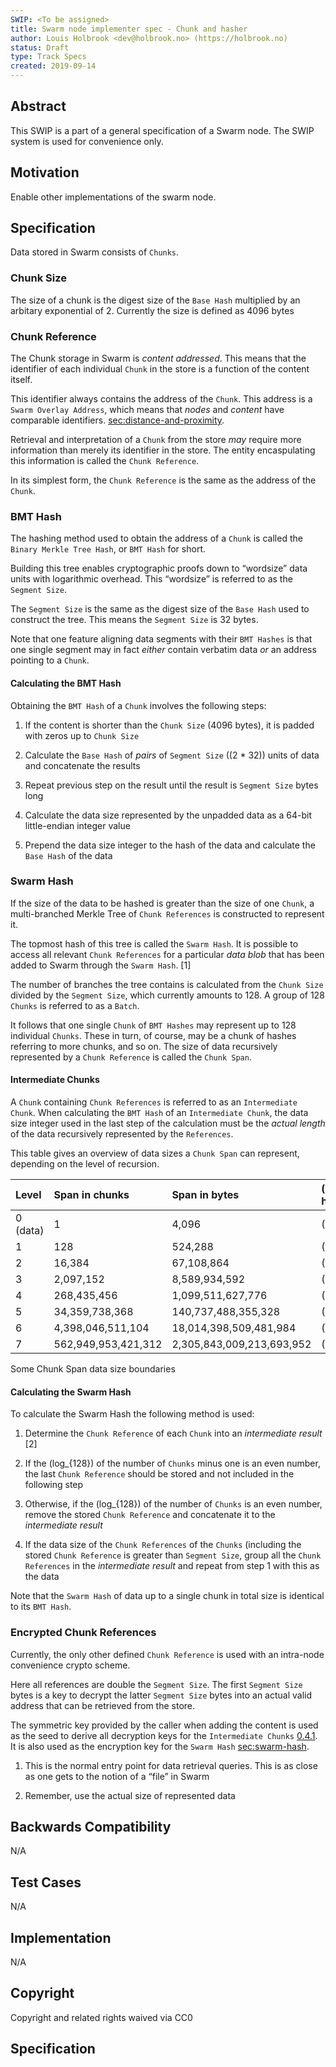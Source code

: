 ```yaml
---
SWIP: <To be assigned>
title: Swarm node implementer spec - Chunk and hasher
author: Louis Holbrook <dev@holbrook.no> (https://holbrook.no)
status: Draft
type: Track Specs
created: 2019-09-14
---
```


## Abstract

This SWIP is a part of a general specification of a Swarm node. The SWIP system is used for convenience only.

## Motivation

Enable other implementations of the swarm node.

## Specification

Data stored in Swarm consists of `Chunks`.

### Chunk Size

The size of a chunk is the digest size of the `Base Hash` multiplied by
an arbitary exponential of 2. Currently the size is defined as 4096
bytes

### Chunk Reference

The Chunk storage in Swarm is *content addressed*. This means that the
identifier of each individual `Chunk` in the store is a function of the
content itself.

This identifier always contains the address of the `Chunk`. This address
is a `Swarm Overlay Address`, which means that *nodes* and *content*
have comparable identifiers.
[sec:distance-and-proximity](https://github.com/nolash/SWIPs/blob/kademlia-basics/SWIPs/swip-23-kademlia.md#distance-and-proximity).

Retrieval and interpretation of a `Chunk` from the store *may* require
more information than merely its identifier in the store. The entity
encaspulating this information is called the `Chunk Reference`.

In its simplest form, the `Chunk Reference` is the same as the address
of the `Chunk`.

### BMT Hash

The hashing method used to obtain the address of a `Chunk` is called the
`Binary Merkle Tree Hash`, or `BMT Hash` for short.

Building this tree enables cryptographic proofs down to “wordsize” data
units with logarithmic overhead. This “wordsize” is referred to as the
`Segment Size`.

The `Segment Size` is the same as the digest size of the `Base Hash`
used to construct the tree. This means the `Segment Size` is 32 bytes.

Note that one feature aligning data segments with their `BMT Hashes` is
that one single segment may in fact *either* contain verbatim data *or*
an address pointing to a `Chunk`.

#### Calculating the BMT Hash

Obtaining the `BMT Hash` of a `Chunk` involves the following steps:

1.  If the content is shorter than the `Chunk Size` (4096 bytes), it is
    padded with zeros up to `Chunk Size`

2.  Calculate the `Base Hash` of *pairs* of `Segment Size` ((2 * 32))
    units of data and concatenate the results

3.  Repeat previous step on the result until the result is `Segment
    Size` bytes long

4.  Calculate the data size represented by the unpadded data as a 64-bit
    little-endian integer value

5.  Prepend the data size integer to the hash of the data and calculate
    the `Base Hash` of the data

### Swarm Hash

If the size of the data to be hashed is greater than the size of one
`Chunk`, a multi-branched Merkle Tree of `Chunk References` is
constructed to represent it.

The topmost hash of this tree is called the `Swarm Hash`. It is possible
to access all relevant `Chunk References` for a particular *data blob*
that has been added to Swarm through the `Swarm Hash`. [1]

The number of branches the tree contains is calculated from the `Chunk
Size` divided by the `Segment Size`, which currently amounts to 128. A
group of 128 `Chunks` is referred to as a `Batch`.

It follows that one single `Chunk` of `BMT Hashes` may represent up to
128 individual `Chunks`. These in turn, of course, may be a chunk of
hashes referring to more chunks, and so on. The size of data recursively
represented by a `Chunk Reference` is called the `Chunk Span`.

#### Intermediate Chunks

A `Chunk` containing `Chunk References` is referred to as an
`Intermediate Chunk`. When calculating the `BMT Hash` of an
`Intermediate Chunk`, the data size integer used in the last step of the
calculation must be the *actual length* of the data recursively
represented by the `References`.

This table gives an overview of data sizes a `Chunk Span` can represent,
depending on the level of recursion.

| Level    | Span in chunks      | Span in bytes             | (--human) |
| :------- | :------------------ | :------------------------ | :---------- |
| 0 (data) | 1                   | 4,096                     | (4KB)       |
| 1        | 128                 | 524,288                   | (500KB)     |
| 2        | 16,384              | 67,108,864                | (67MB)      |
| 3        | 2,097,152           | 8,589,934,592             | (8.5GB)     |
| 4        | 268,435,456         | 1,099,511,627,776         | (1.1TB)     |
| 5        | 34,359,738,368      | 140,737,488,355,328       | (140TB)     |
| 6        | 4,398,046,511,104   | 18,014,398,509,481,984    | (18PB)      |
| 7        | 562,949,953,421,312 | 2,305,843,009,213,693,952 | (2.3EB)     |

Some Chunk Span data size boundaries

#### Calculating the Swarm Hash

To calculate the Swarm Hash the following method is used:

1.  Determine the `Chunk Reference` of each `Chunk` into an
    *intermediate result* [2]

2.  If the (log_{128}) of the number of `Chunks` minus one is an even
    number, the last `Chunk Reference` should be stored and not included
    in the following step

3.  Otherwise, if the (log_{128}) of the number of `Chunks` is an even
    number, remove the stored `Chunk Reference` and concatenate it to
    the *intermediate result*

4.  If the data size of the `Chunk References` of the `Chunks`
    (including the stored `Chunk Reference` is greater than `Segment
    Size`, group all the `Chunk References` in the *intermediate result*
    and repeat from step 1 with this as the data

Note that the `Swarm Hash` of data up to a single chunk in total size is
identical to its `BMT Hash`.

### Encrypted Chunk References

Currently, the only other defined `Chunk Reference` is used with an
intra-node convenience crypto scheme.

Here all references are double the `Segment Size`. The first `Segment
Size` bytes is a key to decrypt the latter `Segment Size` bytes into an
actual valid address that can be retrieved from the store.

The symmetric key provided by the caller when adding the content is used
as the seed to derive all decryption keys for the `Intermediate Chunks`
[0.4.1](#sec:intermediate-chunks). It is also used as the encryption key
for the `Swarm Hash` [sec:swarm-hash](https://github.com/nolash/SWIPs/blob/hashing/SWIPs/swip-chunk-and-hasher.md#swarmhash).

1.  This is the normal entry point for data retrieval queries. This is
    as close as one gets to the notion of a “file” in Swarm

2.  Remember, use the actual size of represented data

## Backwards Compatibility

N/A

## Test Cases

N/A

## Implementation

N/A

## Copyright

Copyright and related rights waived via CC0

## Specification

